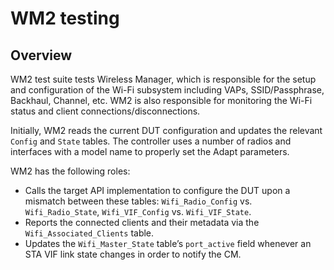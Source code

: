 # WM2 testing

## Overview

WM2 test suite tests Wireless Manager, which is responsible for the setup and configuration of the Wi-Fi subsystem
including VAPs, SSID/Passphrase, Backhaul, Channel, etc. WM2 is also responsible for monitoring the Wi-Fi status and
client connections/disconnections.

Initially, WM2 reads the current DUT configuration and updates the relevant `Config` and `State` tables. The controller
uses a number of radios and interfaces with a model name to properly set the Adapt parameters.

WM2 has the following roles:

- Calls the target API implementation to configure the DUT upon a mismatch between these tables: `Wifi_Radio_Config` vs.
  `Wifi_Radio_State`, `Wifi_VIF_Config` vs. `Wifi_VIF_State`.
- Reports the connected clients and their metadata via the `Wifi_Associated_Clients` table.
- Updates the `Wifi_Master_State` table’s `port_active` field whenever an STA VIF link state changes in order to notify
  the CM.
